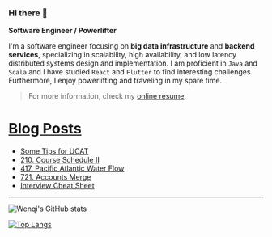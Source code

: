 ### Hi there 👋

**Software Engineer / Powerlifter**

I'm a software engineer focusing on **big data infrastructure** and **backend services**, specializing in scalability, high availability, and low latency distributed systems design and implementation. 
I am proficient in `Java` and `Scala` and I have studied `React` and `Flutter` to find interesting challenges.
Furthermore, I enjoy powerlifting and traveling in my spare time.


> For more information, check my [online resume](https://jiangwenqi.info/).

# [Blog Posts](https://www.dev.to/jiangwenqi)
<!-- BLOG-POST-LIST:START -->
- [Some Tips for UCAT](https://dev.to/jiangwenqi/some-tips-for-ucat-3f3k)
- [210. Course Schedule II](https://dev.to/jiangwenqi/210-course-schedule-ii-10ml)
- [417. Pacific Atlantic Water Flow](https://dev.to/jiangwenqi/417-pacific-atlantic-water-flow-4kog)
- [721. Accounts Merge](https://dev.to/jiangwenqi/721-accounts-merge-cec)
- [Interview Cheat Sheet](https://dev.to/jiangwenqi/interview-cheat-sheet-3ob7)
<!-- BLOG-POST-LIST:END -->


---

![Wenqi's GitHub stats](https://github-readme-stats.vercel.app/api?username=jiangwenqi&show_icons=true&count_private=true)

[![Top Langs](https://github-readme-stats.vercel.app/api/top-langs/?username=jiangwenqi&layout=compact)](https://github.com/jiangwenqi/github-readme-stats)
